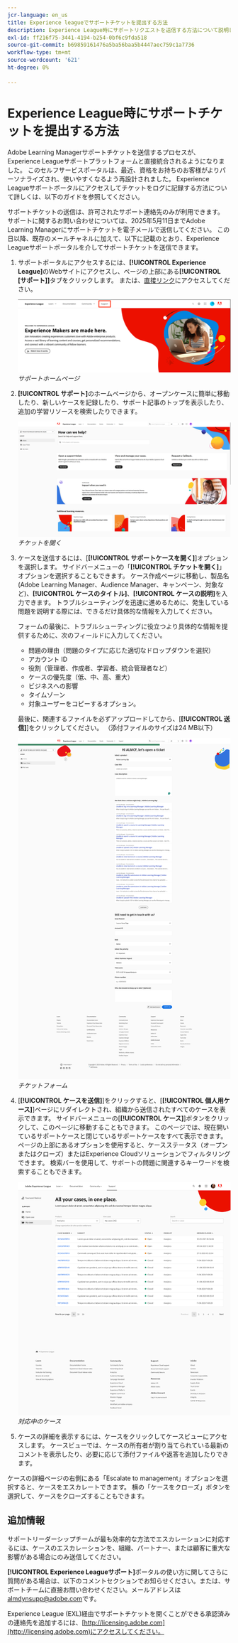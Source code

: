 ```yaml
---
jcr-language: en_us
title: Experience leagueでサポートチケットを提出する方法
description: Experience League時にサポートリクエストを送信する方法について説明します。
exl-id: ff216f75-3441-4194-b254-0bf6c9fda518
source-git-commit: b69859161476a5ba56baa5b4447aec759c1a7736
workflow-type: tm+mt
source-wordcount: '621'
ht-degree: 0%

---
```


# Experience League時にサポートチケットを提出する方法

Adobe Learning Managerサポートチケットを送信するプロセスが、Experience Leagueサポートプラットフォームと直接統合されるようになりました。 このセルフサービスポータルは、最近、資格をお持ちのお客様がよりパーソナライズされ、使いやすくなるよう再設計されました。 Experience Leagueサポートポータルにアクセスしてチケットをログに記録する方法について詳しくは、以下のガイドを参照してください。

サポートチケットの送信は、許可されたサポート連絡先のみが利用できます。 サポートに関するお問い合わせについては、2025年5月11日までAdobe Learning Managerにサポートチケットを電子メールで送信してください。 この日以降、既存のメールチャネルに加えて、以下に記載のとおり、Experience Leagueサポートポータルを介してサポートチケットを送信できます。

1. サポートポータルにアクセスするには、**[!UICONTROL Experience League]**&#x200B;のWebサイトにアクセスし、ページの上部にある&#x200B;**[!UICONTROL [サポート]]**&#x200B;タブをクリックします。 または、[直接リンク](https://experienceleague.adobe.com/home#support)にアクセスしてください。

   ![](assets/support.png)
   _サポートホームページ_

2. **[!UICONTROL サポート]**&#x200B;のホームページから、オープンケースに簡単に移動したり、新しいケースを記録したり、サポート記事のトップを表示したり、追加の学習リソースを検索したりできます。

   ![](assets/open-ticket.png)
   _チケットを開く_

3. ケースを送信するには、[**[!UICONTROL サポートケースを開く]**]オプションを選択します。 サイドバーメニューの「**[!UICONTROL チケットを開く]**」オプションを選択することもできます。 ケース作成ページに移動し、製品名(Adobe Learning Manager、Audience Manager、キャンペーン、対象など)、**[!UICONTROL ケースのタイトル]**、**[!UICONTROL ケースの説明]**&#x200B;を入力できます。 トラブルシューティングを迅速に進めるために、発生している問題を説明する際には、できるだけ具体的な情報を入力してください。

   フォームの最後に、トラブルシューティングに役立つより具体的な情報を提供するために、次のフィールドに入力してください。

   * 問題の理由（問題のタイプに応じた適切なドロップダウンを選択）
   * アカウント ID
   * 役割（管理者、作成者、学習者、統合管理者など）
   * ケースの優先度（低、中、高、重大）
   * ビジネスへの影響
   * タイムゾーン
   * 対象ユーザーをコピーするオプション。

   最後に、関連するファイルを必ずアップロードしてから、[**[!UICONTROL 送信]**]をクリックしてください。 （添付ファイルのサイズは24 MB以下）

   ![](assets/ticket-form.png)
   _チケットフォーム_

4. [**[!UICONTROL ケースを送信]**]をクリックすると、[**[!UICONTROL 個人用ケース]**]ページにリダイレクトされ、組織から送信されたすべてのケースを表示できます。 サイドバーメニューの[**[!UICONTROL ケース]**]ボタンをクリックして、このページに移動することもできます。 このページでは、現在開いているサポートケースと閉じているサポートケースをすべて表示できます。 ページの上部にあるオプションを使用すると、ケースステータス（オープンまたはクローズ）またはExperience Cloudソリューションでフィルタリングできます。 検索バーを使用して、サポートの問題に関連するキーワードを検索することもできます。

   ![](assets/open-cases.png)
   _対応中のケース_

5. ケースの詳細を表示するには、ケースをクリックしてケースビューにアクセスします。 ケースビューでは、ケースの所有者が割り当てられている最新のコメントを表示したり、必要に応じて添付ファイルや返答を追加したりできます。

ケースの詳細ページの右側にある「Escalate to management」オプションを選択すると、ケースをエスカレートできます。 横の「ケースをクローズ」ボタンを選択して、ケースをクローズすることもできます。

## 追加情報

サポートリーダーシップチームが最も効率的な方法でエスカレーションに対応するには、ケースのエスカレーションを、組織、パートナー、または顧客に重大な影響がある場合にのみ送信してください。

**[!UICONTROL Experience Leagueサポート]**&#x200B;ポータルの使い方に関してさらに質問がある場合は、以下のコメントセクションでお知らせください。または、サポートチームに直接お問い合わせください。メールアドレスは[almdynsupp@adobe.com](mailto:almdynsupp@adobe.com)です。

Experience League (EXL)経由でサポートチケットを開くことができる承認済みの連絡先を追加するには、[http://licensing.adobe.com](http://licensing.adobe.com)にアクセスしてください。
